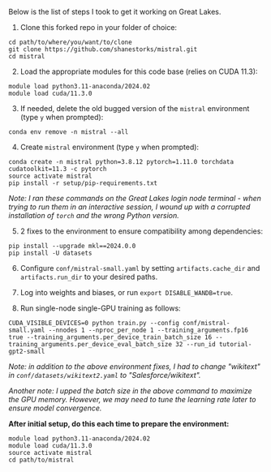 Below is the list of steps I took to get it working on Great Lakes.

1. Clone this forked repo in your folder of choice:

```
cd path/to/where/you/want/to/clone
git clone https://github.com/shanestorks/mistral.git
cd mistral
```

2. Load the appropriate modules for this code base (relies on CUDA 11.3):

```
module load python3.11-anaconda/2024.02
module load cuda/11.3.0
```

3. If needed, delete the old bugged version of the `mistral` environment (type `y` when prompted):
```
conda env remove -n mistral --all
```

4. Create `mistral` environment (type `y` when prompted):

```
conda create -n mistral python=3.8.12 pytorch=1.11.0 torchdata cudatoolkit=11.3 -c pytorch
source activate mistral
pip install -r setup/pip-requirements.txt
```

*Note: I ran these commands on the Great Lakes login node terminal - when trying to run them in an interactive session, I wound up with a corrupted installation of `torch` and the wrong Python version.*

5. 2 fixes to the environment to ensure compatibility among dependencies:

```
pip install --upgrade mkl==2024.0.0
pip install -U datasets
```

6. Configure `conf/mistral-small.yaml` by setting `artifacts.cache_dir` and `artifacts.run_dir` to your desired paths.

7. Log into weights and biases, or run `export DISABLE_WANDB=true`.

8. Run single-node single-GPU training as follows:

```
CUDA_VISIBLE_DEVICES=0 python train.py --config conf/mistral-small.yaml --nnodes 1 --nproc_per_node 1 --training_arguments.fp16 true --training_arguments.per_device_train_batch_size 16 --training_arguments.per_device_eval_batch_size 32 --run_id tutorial-gpt2-small
```

*Note: in addition to the above environment fixes, I had to change "wikitext" in `conf/datasets/wikitext2.yaml` to "Salesforce/wikitext".*

*Another note: I upped the batch size in the above command to maximize the GPU memory. However, we may need to tune the learning rate later to ensure model convergence.*

**After initial setup, do this each time to prepare the environment:**

```
module load python3.11-anaconda/2024.02
module load cuda/11.3.0
source activate mistral
cd path/to/mistral
```
